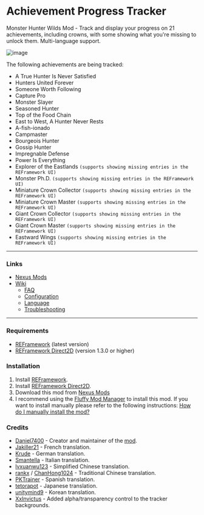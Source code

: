 # Achievement Progress Tracker
Monster Hunter Wilds Mod - Track and display your progress on 21 achievements, including crowns, with some showing what you're missing to unlock them. Multi-language support.

![image](https://github.com/user-attachments/assets/475e3739-71e5-4f93-af63-0e9e9eac4de0)


The following achievements are being tracked:
- A True Hunter Is Never Satisfied
- Hunters United Forever
- Someone Worth Following
- Capture Pro
- Monster Slayer
- Seasoned Hunter
- Top of the Food Chain
- East to West, A Hunter Never Rests
- A-fish-ionado
- Campmaster
- Bourgeois Hunter
- Gossip Hunter
- Impregnable Defense
- Power Is Everything
- Explorer of the Eastlands `(supports showing missing entries in the REFramework UI)`
- Monster Ph.D. `(supports showing missing entries in the REFramework UI)`
- Miniature Crown Collector `(supports showing missing entries in the REFramework UI)`
- Miniature Crown Master `(supports showing missing entries in the REFramework UI)`
- Giant Crown Collector `(supports showing missing entries in the REFramework UI)`
- Giant Crown Master `(supports showing missing entries in the REFramework UI)`
- Eastward Wings `(supports showing missing entries in the REFramework UI)`
    
***

### Links
- [Nexus Mods](https://www.nexusmods.com/monsterhunterwilds/mods/721)
- [Wiki](https://github.com/Daniel7400/MHWS-Achievement-Progress-Tracker/wiki)
  - [FAQ](https://github.com/Daniel7400/MHWS-Achievement-Progress-Tracker/wiki/FAQ)
  - [Configuration](https://github.com/Daniel7400/MHWS-Achievement-Progress-Tracker/wiki/Configuration)
  - [Language](https://github.com/Daniel7400/MHWS-Achievement-Progress-Tracker/wiki/Language)
  - [Troubleshooting](https://github.com/Daniel7400/MHWS-Achievement-Progress-Tracker/wiki/Troubleshooting)

***

### Requirements
- [REFramework](https://www.nexusmods.com/monsterhunterwilds/mods/93) (latest version)
- [REFramework Direct2D](https://www.nexusmods.com/monsterhunterwilds/mods/142) (version 1.3.0 or higher)

### Installation
1. Install [REFramework](https://www.nexusmods.com/monsterhunterwilds/mods/93).
2. Install [REFramework Direct2D](https://www.nexusmods.com/monsterhunterwilds/mods/142).
3. Download this mod from [Nexus Mods](https://www.nexusmods.com/monsterhunterwilds/mods/721)
4. I recommend using the [Fluffy Mod Manager](https://www.nexusmods.com/site/mods/818) to install this mod. If you want to install manually please refer to the following instructions: [How do I manually install the mod?](https://github.com/Daniel7400/MHWS-Achievement-Progress-Tracker/wiki/FAQ#2-how-do-i-manually-install-the-mod)

### Credits
- [Daniel7400](https://github.com/Daniel7400) - Creator and maintainer of the [mod](https://www.nexusmods.com/monsterhunterwilds/mods/721).
- [Jakiller21](https://www.nexusmods.com/users/3156937) - French translation.
- [Krude](https://github.com/Krude) - German translation.
- [Smantella](https://www.nexusmods.com/users/66169141) - Italian translation.
- [lvxuanwu123](https://www.nexusmods.com/users/12784843) - Simplified Chinese translation.
- [rankx](https://www.nexusmods.com/users/77159328) / [ChanHong1024](https://github.com/ChanHong1024) - Traditional Chinese translation.
- [PKTrainer](https://next.nexusmods.com/profile/PKTrainer) - Spanish translation.
- [tetorapot](https://www.nexusmods.com/users/220084629) - Japanese translation.
- [unitymind9](https://github.com/unitymind9) - Korean translation.
- [XxInvictus](https://github.com/XxInvictus) - Added alpha/transparency control to the tracker backgrounds.
